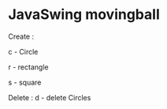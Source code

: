 # JavaSwing movingball
Create : 

c - Circle

r - rectangle

s - square


Delete :
d - delete Circles

